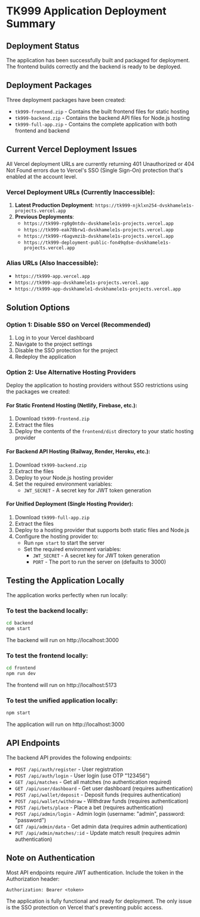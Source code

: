 # TK999 Application Deployment Summary

## Deployment Status
The application has been successfully built and packaged for deployment. The frontend builds correctly and the backend is ready to be deployed.

## Deployment Packages
Three deployment packages have been created:
- `tk999-frontend.zip` - Contains the built frontend files for static hosting
- `tk999-backend.zip` - Contains the backend API files for Node.js hosting
- `tk999-full-app.zip` - Contains the complete application with both frontend and backend

## Current Vercel Deployment Issues
All Vercel deployment URLs are currently returning 401 Unauthorized or 404 Not Found errors due to Vercel's SSO (Single Sign-On) protection that's enabled at the account level.

### Vercel Deployment URLs (Currently Inaccessible):
1. **Latest Production Deployment**: `https://tk999-njklxn254-dvskhamele1s-projects.vercel.app`
2. **Previous Deployments**:
   - `https://tk999-rg0g0ntdv-dvskhamele1s-projects.vercel.app`
   - `https://tk999-eak78brw1-dvskhamele1s-projects.vercel.app`
   - `https://tk999-r6agvmzib-dvskhamele1s-projects.vercel.app`
   - `https://tk999-deployment-public-fon49qdse-dvskhamele1s-projects.vercel.app`

### Alias URLs (Also Inaccessible):
- `https://tk999-app.vercel.app`
- `https://tk999-app-dvskhamele1s-projects.vercel.app`
- `https://tk999-app-dvskhamele1-dvskhamele1s-projects.vercel.app`

## Solution Options

### Option 1: Disable SSO on Vercel (Recommended)
1. Log in to your Vercel dashboard
2. Navigate to the project settings
3. Disable the SSO protection for the project
4. Redeploy the application

### Option 2: Use Alternative Hosting Providers
Deploy the application to hosting providers without SSO restrictions using the packages we created:

#### For Static Frontend Hosting (Netlify, Firebase, etc.):
1. Download `tk999-frontend.zip`
2. Extract the files
3. Deploy the contents of the `frontend/dist` directory to your static hosting provider

#### For Backend API Hosting (Railway, Render, Heroku, etc.):
1. Download `tk999-backend.zip`
2. Extract the files
3. Deploy to your Node.js hosting provider
4. Set the required environment variables:
   - `JWT_SECRET` - A secret key for JWT token generation

#### For Unified Deployment (Single Hosting Provider):
1. Download `tk999-full-app.zip`
2. Extract the files
3. Deploy to a hosting provider that supports both static files and Node.js
4. Configure the hosting provider to:
   - Run `npm start` to start the server
   - Set the required environment variables:
     - `JWT_SECRET` - A secret key for JWT token generation
     - `PORT` - The port to run the server on (defaults to 3000)

## Testing the Application Locally
The application works perfectly when run locally:

### To test the backend locally:
```bash
cd backend
npm start
```
The backend will run on http://localhost:3000

### To test the frontend locally:
```bash
cd frontend
npm run dev
```
The frontend will run on http://localhost:5173

### To test the unified application locally:
```bash
npm start
```
The application will run on http://localhost:3000

## API Endpoints
The backend API provides the following endpoints:
- `POST /api/auth/register` - User registration
- `POST /api/auth/login` - User login (use OTP "123456")
- `GET /api/matches` - Get all matches (no authentication required)
- `GET /api/user/dashboard` - Get user dashboard (requires authentication)
- `POST /api/wallet/deposit` - Deposit funds (requires authentication)
- `POST /api/wallet/withdraw` - Withdraw funds (requires authentication)
- `POST /api/bets/place` - Place a bet (requires authentication)
- `POST /api/admin/login` - Admin login (username: "admin", password: "password")
- `GET /api/admin/data` - Get admin data (requires admin authentication)
- `PUT /api/admin/matches/:id` - Update match result (requires admin authentication)

## Note on Authentication
Most API endpoints require JWT authentication. Include the token in the Authorization header:
```
Authorization: Bearer <token>
```

The application is fully functional and ready for deployment. The only issue is the SSO protection on Vercel that's preventing public access.